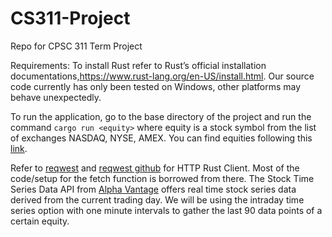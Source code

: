 # CS311-Project

Repo for CPSC 311 Term Project

Requirements:
To install Rust refer to Rust’s official installation documentations,https://www.rust-lang.org/en-US/install.html. Our source code currently has only been tested on Windows, other platforms may behave unexpectedly.

To run the application, go to the base directory of the project and run the command `cargo run <equity>` where equity is a stock symbol from the list of exchanges NASDAQ, NYSE, AMEX. You can find equities following this [link](https://www.nasdaq.com/screening/company-list.aspx).

Refer to [reqwest](https://docs.rs/reqwest/0.9.5/reqwest/) and [reqwest github](https://github.com/seanmonstar/reqwest) for HTTP Rust Client. Most of the code/setup for the fetch function is borrowed from there. 
The Stock Time Series Data API from [Alpha Vantage](https://www.alphavantage.co/documentation/) offers real time stock series data derived from the current trading day. We will be using the intraday time series option with one minute intervals to gather the last 90 data points of a certain equity.
